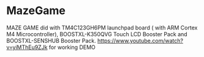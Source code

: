 # MazeGame
MAZE GAME did with TM4C123GH6PM launchpad board ( with ARM Cortex M4 Microcontroller), BOOSTXL-K350QVG Touch LCD Booster Pack and BOOSTXL-SENSHUB Booster Pack.
https://www.youtube.com/watch?v=yiMThEu9ZJk for working DEMO
